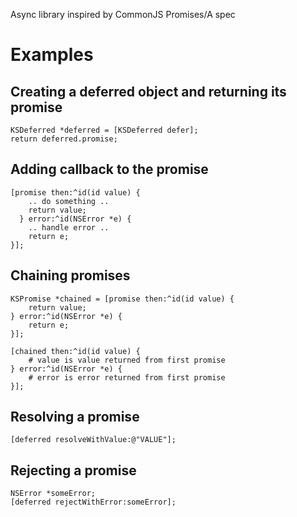 Async library inspired by CommonJS Promises/A spec

# Examples

## Creating a deferred object and returning its promise 

    KSDeferred *deferred = [KSDeferred defer];
    return deferred.promise;

## Adding callback to the promise

    [promise then:^id(id value) {
        .. do something ..
        return value;
      } error:^id(NSError *e) {
        .. handle error ..
        return e;
    }];

## Chaining promises

    KSPromise *chained = [promise then:^id(id value) {
        return value;
    } error:^id(NSError *e) {
        return e;
    }];

    [chained then:^id(id value) {
        # value is value returned from first promise
    } error:^id(NSError *e) {
        # error is error returned from first promise
    }];

## Resolving a promise
    [deferred resolveWithValue:@"VALUE"];

## Rejecting a promise
    NSError *someError;
    [deferred rejectWithError:someError];
